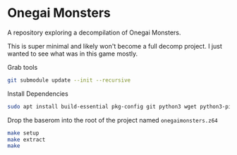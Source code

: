 # Onegai Monsters

A repository exploring a decompilation of Onegai Monsters.

This is super minimal and likely won't become a full decomp project. I just wanted to see what was in this game mostly.

Grab tools

```sh
git submodule update --init --recursive
```

Install Dependencies
```sh
sudo apt install build-essential pkg-config git python3 wget python3-pip binutils-mips-linux-gnu python3-venv
```

Drop the baserom into the root of the project named `onegaimonsters.z64`

```sh
make setup
make extract
make
```

